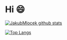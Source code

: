 # Hi :smile:

[![JakubMlocek github stats](https://github-readme-stats.vercel.app/api?username=JakubMlocek&count_private=true&show_icons=true&theme=radical&hide_rank=false)](https://github.com/JakubMlocek/github-readme-stats)

[![Top Langs](https://github-readme-stats.vercel.app/api/top-langs/?username=JakubMlocek)](https://github.com/JakubMlocek/github-readme-stats)


